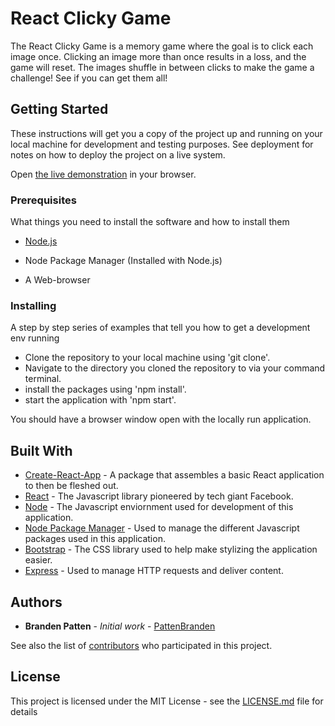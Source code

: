 # React Clicky Game

The React Clicky Game is a memory game where the goal is to click each image once.
Clicking an image more than once results in a loss, and the game will reset.
The images shuffle in between clicks to make the game a challenge!
See if you can get them all!

## Getting Started

These instructions will get you a copy of the project up and running on your local machine for development and testing purposes. See deployment for notes on how to deploy the project on a live system.

Open [the live demonstration](https://pattenbranden.github.io/PS2-clicky-game-react/) in your browser.

### Prerequisites

What things you need to install the software and how to install them

* [Node.js](Nodejs.org)

* Node Package Manager (Installed with Node.js)

* A Web-browser


### Installing

A step by step series of examples that tell you how to get a development env running

* Clone the repository to your local machine using 'git clone'.
* Navigate to the directory you cloned the repository to via your command terminal.
* install the packages using 'npm install'.
* start the application with 'npm start'.

You should have a browser window open with the locally run application.

## Built With

* [Create-React-App](https://reactjs.org/docs/create-a-new-react-app.html) - A package that assembles a basic React application to then be fleshed out.
* [React](https://www.npmjs.com/package/react) - The Javascript library pioneered by tech giant Facebook.
* [Node](Nodejs.org) - The Javascript enviornment used for development of this application.
* [Node Package Manager](https://www.npmjs.com/) - Used to manage the different Javascript packages used in this application.
* [Bootstrap](https://getbootstrap.com/) - The CSS library used to help make stylizing the application easier.
* [Express](https://www.npmjs.com/package/express) - Used to manage HTTP requests and deliver content.


## Authors

* **Branden Patten** - *Initial work* - [PattenBranden](https://github.com/pattenbranden)

See also the list of [contributors](https://github.com/pattenbranden/React-Clicky-Game/graphs/contributors) who participated in this project.

## License

This project is licensed under the MIT License - see the [LICENSE.md](LICENSE.md) file for details

